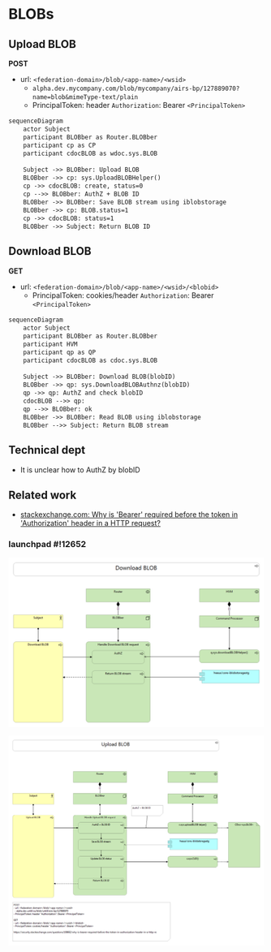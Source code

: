 # BLOBs

## Upload BLOB

**POST**
- url: `<federation-domain>/blob/<app-name>/<wsid>`
  - `alpha.dev.mycompany.com/blob/mycompany/airs-bp/127889070?name=blob&mimeType-text/plain`
  - PrincipalToken: header `Authorization`: Bearer `<PrincipalToken>`

```mermaid
sequenceDiagram
    actor Subject
    participant BLOBber as Router.BLOBber
    participant cp as CP
    participant cdocBLOB as wdoc.sys.BLOB

    Subject ->> BLOBber: Upload BLOB
    BLOBber ->> cp: sys.UploadBLOBHelper()
    cp ->> cdocBLOB: create, status=0
    cp -->> BLOBber: AuthZ + BLOB ID
    BLOBber ->> BLOBber: Save BLOB stream using iblobstorage
    BLOBber ->> cp: BLOB.status=1
    cp ->> cdocBLOB: status=1
    BLOBber ->> Subject: Return BLOB ID
```

## Download BLOB

**GET**
- url: `<federation-domain>/blob/<app-name>/<wsid>/<blobid>`
  - PrincipalToken: cookies/header `Authorization`: Bearer `<PrincipalToken>`

```mermaid
sequenceDiagram
    actor Subject
    participant BLOBber as Router.BLOBber
    participant HVM
    participant qp as QP
    participant cdocBLOB as cdoc.sys.BLOB

    Subject ->> BLOBber: Download BLOB(blobID)
    BLOBber ->> qp: sys.DownloadBLOBAuthnz(blobID)
    qp ->> qp: AuthZ and check blobID
    cdocBLOB -->> qp: 
    qp -->> BLOBber: ok
    BLOBber ->> BLOBber: Read BLOB using iblobstorage
    BLOBber -->> Subject: Return BLOB stream

```

## Technical dept

- It is unclear how to AuthZ by blobID

## Related work

- [stackexchange.com: Why is 'Bearer' required before the token in 'Authorization' header in a HTTP request?](https://security.stackexchange.com/questions/108662/why-is-bearer-required-before-the-token-in-authorization-header-in-a-http-re)

### launchpad #!12652

![](../images/download-blob.png)

![](../images/upload-blob.png)
